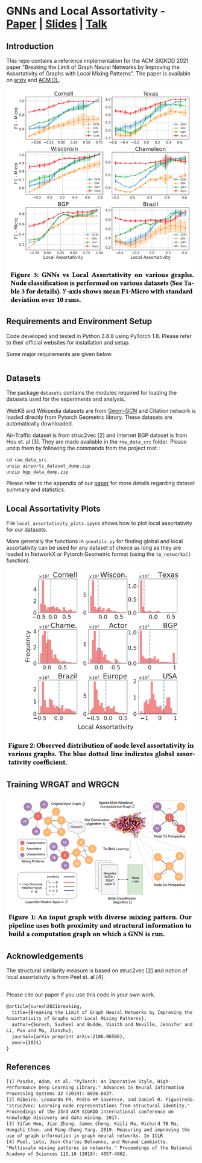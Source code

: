 # GNNs and Local Assortativity  - [Paper](https://arxiv.org/abs/2106.06586) | [Slides]() | [Talk]()

## Introduction
This repo contains a reference implementation for the ACM SIGKDD 2021 paper "Breaking the Limit of Graph Neural Networks by Improving the Assortativity of Graphs with Local Mixing Patterns".
The paper is available on [arxiv](https://arxiv.org/abs/2106.06586) and [ACM DL]().

<img src="https://raw.githubusercontent.com/susheels/gnns-and-local-assortativity/main/figures/gnn_local_assortativity.png"/>

## Requirements and Environment Setup
Code developed and tested in Python 3.8.8 using PyTorch 1.8. Please refer to their official websites for installation and setup. 

Some major requirements are given below.
```
```
    
## Datasets

The package `datasets` contains the modules required for loading the datasets used for the experiments and analysis.

WebKB and Wikipedia datasets are from [Geom-GCN](https://github.com/graphdml-uiuc-jlu/geom-gcn/tree/master/splits) and Citation network is loaded directly from Pytorch Geometric library. These datasets are automatically downloaded. 

Air-Traffic dataset is from struc2vec [2] and Internet BGP dataset is from Hou et. al [3]. 
They are made available in the `raw_data_src` folder. Please unzip them by following the commands from the project root :
```
cd raw_data_src
unzip airports_dataset_dump.zip
unzip bgp_data_dump.zip
```

Please refer to the appendix of our [paper](https://arxiv.org/abs/2106.06586) for more details regarding dataset summary and statistics.

## Local Assortativity Plots
File `local_assortativity_plots.ipynb` shows how to plot local assortativity for our datasets. 

More generally the functions in `gnnutils.py` for finding global and local assortativity can be used for any dataset of choice as long as they are loaded in NetworkX or Pytorch Geometric format (using the `to_networkx()` function).

<img src="https://raw.githubusercontent.com/susheels/gnns-and-local-assortativity/main/figures/local_assortativity_example.png"/>

## Training WRGAT and WRGCN

<img src="https://raw.githubusercontent.com/susheels/gnns-and-local-assortativity/main/figures/wrgat_pipeline.png"/>


## Acknowledgements

The structural similarity measure is based on struc2vec [2] and notion of local assortativity is from Peel et. al [4].

##
Please cite our paper if you use this code in your own work.
```
@article{suresh2021breaking,
  title={Breaking the Limit of Graph Neural Networks by Improving the Assortativity of Graphs with Local Mixing Patterns},
  author={Suresh, Susheel and Budde, Vinith and Neville, Jennifer and Li, Pan and Ma, Jianzhu},
  journal={arXiv preprint arXiv:2106.06586},
  year={2021}
}
```

## References
	[1] Paszke, Adam, et al. "PyTorch: An Imperative Style, High-Performance Deep Learning Library." Advances in Neural Information Processing Systems 32 (2019): 8026-8037.
    [2] Ribeiro, Leonardo FR, Pedro HP Saverese, and Daniel R. Figueiredo. "struc2vec: Learning node representations from structural identity." Proceedings of the 23rd ACM SIGKDD international conference on knowledge discovery and data mining. 2017.
    [3] Yifan Hou, Jian Zhang, James Cheng, Kaili Ma, Richard TB Ma, Hongzhi Chen, and Ming-Chang Yang. 2019. Measuring and improving the use of graph information in graph neural networks. In ICLR
    [4] Peel, Leto, Jean-Charles Delvenne, and Renaud Lambiotte. "Multiscale mixing patterns in networks." Proceedings of the National Academy of Sciences 115.16 (2018): 4057-4062.
